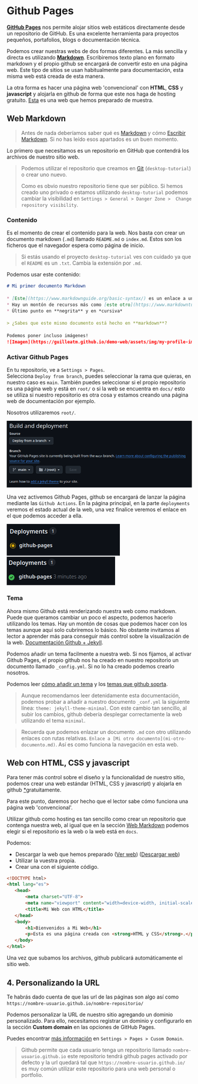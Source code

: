 # Github Pages

[**GitHub Pages**](https://pages.github.com/) nos permite alojar sitios web estáticos directamente desde un repositorio de GitHub. Es una excelente herramienta para proyectos pequeños, portafolios, blogs o documentación técnica.

Podemos crear nuestras webs de dos formas diferentes. La más sencilla y directa es utilizando [**Markdown**](markdown-intro.md). Escribiremos texto plano en formato markdown y el propio github se encargará de convertir esto en una página web. Este tipo de sitios se usan habitualmente para documentación, esta misma web está creada de esta manera.

La otra forma es hacer una página web 'convencional' con **HTML**, **CSS** y **javascript** y alojarla en github de forma que este nos haga de hosting gratuito. [Esta](https://guilleatm.github.io/demo-web/) es una web que hemos preparado de muestra.


## Web Markdown

> Antes de nada deberíamos saber qué es [Markdown](markdown-intro.md) y cómo [Escribir Markdown](markdown-syntax.md). Si no has leído esos apartados es un buen momento.

Lo primero que necesitamos es un repositorio en GitHub que contendrá los archivos de nuestro sitio web.  

> Podemos utilizar el repositorio que creamos en [Git](git.md) (`desktop-tutorial`) o crear uno nuevo.
>
> Como es obvio nuestro repositorio tiene que ser público. Si hemos creado uno privado o estamos utilizando `desktop-tutorial` podemos cambiar la visibilidad en `Settings > General > Danger Zone >  Change repository visibility`.

### Contenido

Es el momento de crear el contenido para la web. Nos basta con crear un documento markdown (`.md`) llamado `README.md` o `index.md`. Estos son los ficheros que el navegador espera como página de inicio.

> Si estás usando el proyecto `desktop-tutorial` ves con cuidado ya que el `README` es un `.txt`. Cambia la extensión por `.md`.

Podemos usar este contenido:
```markdown
# Mi primer documento Markdown

* [Este](https://www.markdownguide.org/basic-syntax/) es un enlace a una web en la que se puede aprender markdown.
* Hay un montón de recursos más como [este otro](https://www.markdowntutorial.com/) por ejemplo. En este caso es un tutorial interactivo!
* Último punto en **negrita** y en *cursiva*

> ¿Sabes que este mismo documento está hecho en **markdown**?

Podemos poner incluso imágenes!  
![Imagen](https://guilleatm.github.io/demo-web/assets/img/my-profile-img.jpg)
```

### Activar Github Pages

En tu repositorio, ve a `Settings > Pages`.  
Selecciona `Deploy from branch`, puedes seleccionar la rama que quieras, en nuestro caso es `main`.
También puedes seleccionar si el propio repositorio es una página web y está en `root/` o si la web se encuentra en `docs/` esto se utiliza si nuestro repositorio es otra cosa y estamos creando una página web de documentación por ejemplo.

Nosotros utilizaremos `root/`.

<!-- ![Settings](assets/images/gh-settings-pages.png)   -->
![More settings](assets/images/gh-settings-pages-deployment.png)

Una vez activemos Github Pages, github se encargará de lanzar la página mediante las `Github Actions`. En la página principal, en la parte `deployments` veremos el estado actual de la web, una vez finalice veremos el enlace en el que podemos acceder a ella.

<img src="assets/images/gh-pages-deploying.png" />
<img src="assets/images/gh-pages-deployed.png" />

### Tema

Ahora mismo Github está renderizando nuestra web como markdown. Puede que queramos cambiar un poco el aspecto, podemos hacerlo utilizando los temas. Hay un montón de cosas que podemos hacer con los temas aunque aquí solo cubriremos lo básico. No obstante invitamos al lector a aprender más para conseguir más control sobre la visualización de la web. [Documentación Github + Jekyll](https://docs.github.com/en/pages/setting-up-a-github-pages-site-with-jekyll).

Podemos añadir un tema facilmente a nuestra web. Si nos fijamos, al activar Github Pages, el propio github nos ha creado en nuestro repositorio un documento llamado `_config.yml`. Si no lo ha creado podemos crearlo nosotros.

Podemos leer [cómo añadir un tema](https://docs.github.com/en/pages/setting-up-a-github-pages-site-with-jekyll/adding-a-theme-to-your-github-pages-site-using-jekyll) y los [temas que github soprta](https://pages.github.com/themes/).

> Aunque recomendamos leer detenidamente esta documentación, podemos probar a añadir a nuestro documento `_conf.yml` la siguiente línea: `theme: jekyll-theme-minimal`. Con este cambio tan sencillo, al subir los cambios, github debería desplegar correctamente la web utilizando el tema `minimal`.

> Recuerda que podemos enlazar un documento `.md` con otro utilizando enlaces con rutas relativas. `Enlace a [Mi otro documento](mi-otro-documento.md)`. Así es como funciona la navegación en esta web.


## Web con HTML, CSS y javascript

Para tener más control sobre el diseño y la funcionalidad de nuestro sitio, podemos crear una web estándar (HTML, CSS y javascript) y alojarla en github [*](https://docs.github.com/en/pages/getting-started-with-github-pages/about-github-pages)gratuitamente. 

Para este punto, daremos por hecho que el lector sabe cómo funciona una página web 'convencional'.

Utilizar github como hosting es tan sencillo como crear un repositorio que contenga nuestra web, al igual que en la sección [Web Markdown](#web-markdown) podemos elegir si el repositorio es la web o la web está en `docs`.

Podemos:
* Descargar la web que hemos preparado ([Ver web](https://guilleatm.github.io/demo-web/)) ([Descargar web](https://github.com/guilleatm/demo-web))
* Utilizar la vuestra propia.
* Crear una con el siguiente código.

```html
<!DOCTYPE html>
<html lang="es">
   <head>
       <meta charset="UTF-8">
       <meta name="viewport" content="width=device-width, initial-scale=1.0">
       <title>Mi Web con HTML</title>
   </head>
   <body>
       <h1>Bienvenidos a Mi Web</h1>
       <p>Esta es una página creada con <strong>HTML y CSS</strong>.</p>
   </body>
</html>
   ```

Una vez que subamos los archivos, github publicará automáticamente el sitio web.


## 4. Personalizando la URL

Te habrás dado cuenta de que las url de las páginas son algo así como `https://nombre-usuario.github.io/nombre-repositorio/` 

Podemos personalizar la URL de nuestro sitio agregando un dominio personalizado. Para ello, necesitamos registrar un dominio y configurarlo en la sección **Custom domain** en las opciones de GitHub Pages. 

Puedes encontrar [más información](https://docs.github.com/en/pages/configuring-a-custom-domain-for-your-github-pages-site) en `Settings > Pages > Cusom Domain`.
 
> Github permite que cada usuario tenga un repositorio llamado `nombre-usuario.github.io` este repositorio tendrá github pages activado por defecto y la url quedará tal que `https://nombre-usuario.github.io/` es muy común utilizar este repositorio para una web personal o portfolio.
